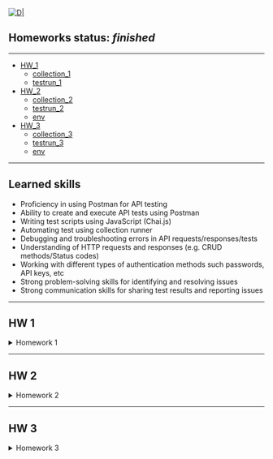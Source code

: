 [![D|](https://lentux-informatica.com/wp-content/uploads/2018/05/postman-logo.png)](https://www.postman.com/)
## __Homeworks status:__ _finished_
---
-  [HW_1](#hw_1)
    - [collection_1][hw1col_link]
    - [testrun_1][hw1test_link]
- [HW_2](#hw_2)
    - [collection_2][hw2col_link]
    - [testrun_2][hw2test_link]
    - [env][hw2env_link]
- [HW_3](#hw_3)
    - [collection_3][hw3col_link]
    - [testrun_3][hw3test_link]
    - [env][hw3env_link]
--- 

## Learned skills

-   Proficiency in using Postman for API testing 
-   Ability to create and execute API tests using Postman 
-   Writing test scripts using JavaScript (Chai.js)
-   Automating test using collection runner
-   Debugging and troubleshooting errors in API requests/responses/tests
-   Understanding of HTTP requests and responses (e.g. CRUD methods/Status codes)
-   Working with different types of authentication methods such passwords, API keys, etc
-   Strong problem-solving skills for identifying and resolving issues
-   Strong communication skills for sharing test results and reporting issues

---

## HW 1 <a name="hw_1"></a>

<details>
<summary>Homework 1</summary>

*Main task: Создать запросы в Postman.*
```javascript
Protocol: http
IP: **
Port: 5005
```

```javascript
EP_1
Method: GET
EndPoint: /get_method
    request url params: 
    name: str
    age: int
        response: 
        [   “Str”,
            “Str”]
```

```javascript
EP_2
Method: POST
EndPoint: /user_info_3
request form data: 
 name: str
 age: int
 salary: int

response: 
{'name': name,
          'age': age,
          'salary': salary,
          'family': {'children': [['Alex', 24], ['Kate', 12]],
                     'u_salary_1_5_year': salary * 4}}
```

```javascript
EP_3
Method: GET
EndPoint: /object_info_1
request url params: 
 name: str
 age: int
 weight: int

response: 
{'name': name,
          'age': age,
          'daily_food': weight * 0.012,
          'daily_sleep': weight * 2.5}
```

```javascript
EP_4
Method: GET
EndPoint: /object_info_2
request url params: 
 name: str
 age: int
 salary: int

response: 
{'start_qa_salary': salary,
          'qa_salary_after_6_months': salary * 2,
          'qa_salary_after_12_months': salary * 2.7,
          'qa_salary_after_1.5_year': salary * 3.3,
          'qa_salary_after_3.5_years': salary * 3.8,
          'person': {'u_name': [user_name, salary, age],
                     'u_age': age,
                     'u_salary_5_years': salary * 4.2}
          }
```

```javascript
EP_5
Method: GET
EndPoint: /object_info_3
request url params: 
 name: str
 age: int
 salary: int

response: 
{'name': name,
          'age': age,
          'salary': salary,
          'family': {'children': [['Alex', 24], ['Kate', 12]],
                     'pets': {'cat':{'name':'Sunny',
                                     'age': 3},
                              'dog':{'name':'Luky',
                                     'age': 4}},
                     'u_salary_1_5_year': salary * 4}
          }
```

```javascript
EP_6
Method: GET
EndPoint: /object_info_4
request url params: 
 name: str
 age: int
 salary: int

response: 
{'name': name,
          'age': int(age),
          'salary': [salary, str(salary * 2), str(salary * 3)]}
```

```javascript
EP_7
Method: POST
EndPoint: /user_info_2
request form data: 
 name: str
 age: int
 salary: int

response: 
{'start_qa_salary': salary,
          'qa_salary_after_6_months': salary * 2,
          'qa_salary_after_12_months': salary * 2.7,
          'qa_salary_after_1.5_year': salary * 3.3,
          'qa_salary_after_3.5_years': salary * 3.8,
          'person': {'u_name': [user_name, salary, age],
                     'u_age': age,
                     'u_salary_5_years': salary * 4.2}
          }
```
<details>
<summary>Screen_RunClc</summary>
[![D|](https://github.com/Foxive/Postman/tree/main/Postman.HW_1_RunClc.png?raw=true)]
</details>
</details>

---
## HW 2 <a name="hw_2"></a>

<details>
<summary>Homework 2</summary>

*Main tasks:* 
* Отправить запрос
* Проверить статус код (== 200)
* Проверить доп. параметры с помощью тестов

<details>
<summary>Screen_RunClc</summary>
[![D|](https://github.com/Foxive/Postman/tree/main/Postman.HW_2_RunClc.png?raw=true)]
</details>

<details>
<summary>Tasks</summary>
<details>
<summary>Task 1 (EP_1)</summary>

```javascript
{{url}}/first
1. Отправить запрос.
2. Статус код 200
3. Проверить, что в body приходит правильный string.
```

</details>
<details>
<summary>Task 2 (EP_2)</summary>

```javascript
{{url}}/user_info_3
1. Отправить запрос.
2. Статус код 200
3. Спарсить response body в json.
4. Проверить, что name в ответе равно name s request (name вбить руками.)
5. Проверить, что age в ответе равно age s request (age вбить руками.)
6. Проверить, что salary в ответе равно salary s request (salary вбить руками.)
7. Спарсить request.
8. Проверить, что name в ответе равно name s request (name забрать из request.)
9. Проверить, что age в ответе равно age s request (age забрать из request.)
10. Проверить, что salary в ответе равно salary s request (salary забрать из request.)
11. Вывести в консоль параметр family из response.
12. Проверить что u_salary_1_5_year в ответе равно salary*4 (salary забрать из request)
```

</details>
<details>
<summary>Task 3 (EP_3)</summary>

```javascript
{{url}}/object_info_3
1. Отправить запрос.
2. Статус код 200
3. Спарсить response body в json.
4. Спарсить request.
5. Проверить, что name в ответе равно name s request (name забрать из request.)
6. Проверить, что age в ответе равно age s request (age забрать из request.)
7. Проверить, что salary в ответе равно salary s request (salary забрать из request.)
8. Вывести в консоль параметр family из response.
9. Проверить, что у параметра dog есть параметры name.
10. Проверить, что у параметра dog есть параметры age.
11. Проверить, что параметр name имеет значение Luky.
12. Проверить, что параметр age имеет значение 4.
```

</details>
<details>
<summary>Task 4 (EP_4)</summary>

```javascript
{{url}}/object_info_4
1. Отправить запрос.
2. Статус код 200
3. Спарсить response body в json.
4. Спарсить request.
5. Проверить, что name в ответе равно name s request (name забрать из request.)
6. Проверить, что age в ответе равно age из request (age забрать из request.)
7. Вывести в консоль параметр salary из request.
8. Вывести в консоль параметр salary из response.
9. Вывести в консоль 0-й элемент параметра salary из response.
10. Вывести в консоль 1-й элемент параметра salary параметр salary из response.
11. Вывести в консоль 2-й элемент параметра salary параметр salary из response.
12. Проверить, что 0-й элемент параметра salary равен salary из request (salary забрать из request.)
13. Проверить, что 1-й элемент параметра salary равен salary*2 из request (salary забрать из request.)
14. Проверить, что 2-й элемент параметра salary равен salary*3 из request (salary забрать из request.)
15. Создать в окружении переменную name
16. Создать в окружении переменную age
17. Создать в окружении переменную salary
18. Передать в окружение переменную name
19. Передать в окружение переменную age
20. Передать в окружение переменную salary
21. Написать цикл который выведет в консоль по порядку элементы списка из параметра salary.
```

</details>
<details>
<summary>Task 5 (EP_5)</summary>

```javascript
{{url}}/user_info_2
1. Вставить параметр salary из окружения в request
2. Вставить параметр age из окружения в age
3. Вставить параметр name из окружения в name
4. Отправить запрос.
5. Статус код 200
6. Спарсить response body в json.
7. Спарсить request.
8. Проверить, что json response имеет параметр start_qa_salary
9. Проверить, что json response имеет параметр qa_salary_after_6_months
10. Проверить, что json response имеет параметр qa_salary_after_12_months
11. Проверить, что json response имеет параметр qa_salary_after_1.5_year
12. Проверить, что json response имеет параметр qa_salary_after_3.5_years
13. Проверить, что json response имеет параметр person
14. Проверить, что параметр start_qa_salary равен salary из request (salary забрать из request.)
15. Проверить, что параметр qa_salary_after_6_months равен salary*2 из request (salary забрать из request.)
16. Проверить, что параметр qa_salary_after_12_months равен salary*2.7 из request (salary забрать из request.)
17. Проверить, что параметр qa_salary_after_1.5_year равен salary*3.3 из request (salary забрать из request.)
18. Проверить, что параметр qa_salary_after_3.5_years равен salary*3.8 из request (salary забрать из request.)
19. Проверить, что в параметре person, 1-й элемент из u_name равен salary из request (salary забрать из request.)
20. Проверить, что что параметр u_age равен age из request (age забрать из request.)
21. Проверить, что параметр u_salary_5_years равен salary*4.2 из request (salary забрать из request.)
22. ***Написать цикл который выведет в консоль по порядку элементы списка из параметра person.
```

</details>
</details>


<details>
<summary>Code</summary>
<details>
<summary>Task 1 (EP_1)</summary>

```javascript
// Парсим ответ
var testBody = pm.response.text();
// 2. Статус код 200
pm.test("Status code is 200", function () {
    pm.response.to.have.status(200);
});
// 3. Проверить, что в body приходит правильный string.
pm.test("Body matches string", function () {
    pm.expect(pm.response.text()).to.include("This is the first responce from server!ss");
});
pm.test("Body is correct", function () {
    pm.response.to.have.body(testBody);
});
```

</details>
<details>
<summary>Task 2 (EP_2)</summary>

```javascript
// 2. Статус код 200
pm.test("Status code is 200", function () {
    pm.response.to.have.status(200);
});
// 3. Спарсить response body в json.
const responseJson = pm.response.json();
// 4. Проверить, что name в ответе равно name s request (name вбить руками.)
pm.test("Person is John", () => {
  pm.expect(responseJson.name).to.eql("John");
});
// 5. Проверить, что age в ответе равно age s request (age вбить руками.)
pm.test("Age is 25", () => {
  pm.expect(responseJson.age).to.eql+(25);
});
// 6. Проверить, что salary в ответе равно salary s request (salary вбить руками.)
pm.test("Salary is 1000", () => {
  pm.expect(responseJson.salary).to.eql(1000);
});
// 7. Спарсить request.
var requestdata = request.data;
// 8. Проверить, что name в ответе равно name s request (name забрать из request.)
pm.test("Person name is valid", () => {
  pm.expect(responseJson.name).to.eql(requestdata.name);
});
// 9. Проверить, что age в ответе равно age s request (age забрать из request.)
pm.test("Person age is valid", () => {
  pm.expect(responseJson.age).to.eql(requestdata.age);
});
// 10. Проверить, что salary в ответе равно salary s request (salary забрать из request.)
pm.test("Person salary is valid", () => {
  pm.expect(responseJson.salary).to.eql(+requestdata.salary);
});
// 11. Вывести в консоль параметр family из response.
console.log (responseJson.family)
// 12. Проверить что u_salary_1_5_year в ответе равно salary*4 (salary забрать из request)
pm.test("Server logic works out multiplication", () => {
  pm.expect(responseJson.family.u_salary_1_5_year).to.eql(requestdata.salary*4);
});
```
</details>
<details>
<summary>Task 3 (EP_3)</summary>

```javascript
// 2. Статус код 200
pm.test("Status code is 200", function () {
    pm.response.to.have.status(200);
});
// 3. Спарсить response body в json.
const responseJson = pm.response.json();
// 4. Спарсить request
var requestdata = pm.request.url.query.toObject();
// 5. Проверить, что name в ответе равно name s request (name забрать из request.)
pm.test("Person name is valid", () => {
  pm.expect(responseJson.name).to.eql(requestdata.name);
});
// 6. Проверить, что age в ответе равно age s request (age забрать из request.)
pm.test("Person age is valid", () => {
  pm.expect(responseJson.age).to.eql(requestdata.age);
});
// 7. Проверить, что salary в ответе равно salary s request (salary забрать из request.)
pm.test("Person salary is valid", () => {
  pm.expect(responseJson.salary).to.eql(+requestdata.salary);
});
// 8. Вывести в консоль параметр family из response.
console.log (responseJson.family)
// 9. Проверить, что у параметра dog есть параметры name.
pm.test("Dog name is valid", () => {
  pm.expect(responseJson.family.pets.dog).to.have.property("name");
});
// 10. Проверить, что у параметра dog есть параметры age.
pm.test("Dog age is valid", () => {
  pm.expect(responseJson.family.pets.dog).to.have.property("age");
});
// 11. Проверить, что параметр name имеет значение Luky.
pm.test("Dog name is Luky", () => {
  pm.expect(responseJson.family.pets.dog.name).to.eql("Luky")
});
// 12. Проверить, что параметр age имеет значение 4.
pm.test("Dog age is 4", () => {
  pm.expect(responseJson.family.pets.dog.age).to.eql(4)
});
```
</details>
<details>
<summary>Task 4 (EP_4)</summary>

```javascript
// 2. Статус код 200
pm.test("Status code is 200", function () {
    pm.response.to.have.status(200);
});
// 3. Спарсить response body в json.
const responseJson = pm.response.json();
// 4. Спарсить request
var requestdata = pm.request.url.query.toObject();
// 5. Проверить, что name в ответе равно name s request (name забрать из request.)
pm.test("Person name is valid", () => {
  pm.expect(responseJson.name).to.eql(requestdata.name);
});
// 6. Проверить, что age в ответе равно age s request (age забрать из request.)
pm.test("Person age is valid", () => {
  pm.expect(responseJson.age).to.eql(+requestdata.age);
});
// 7. Вывести в консоль параметр salary из request.
console.log(requestdata.salary)
// 8. Вывести в консоль параметр salary из response.
console.log(responseJson.salary)
// 9. Вывести в консоль 0-й элемент параметра salary из response.
console.log(responseJson.salary[0])
// 10. Вывести в консоль 1-й элемент параметра salary параметр salary из response.
console.log(responseJson.salary[1])
// 11. Вывести в консоль 2-й элемент параметра salary параметр salary из response.
console.log(responseJson.salary[2])
// 12. Проверить, что 0-й элемент параметра salary равен salary из request (salary забрать из request.)
pm.test("Server response equal request ", () => {
  pm.expect(responseJson.salary[0]).to.eql(+requestdata.salary);
});
// 13. Проверить, что 1-й элемент параметра salary равен salary*2 из request (salary забрать из request.)
pm.test("Server response equal request ", () => {
  pm.expect(+responseJson.salary[1]).to.eql(requestdata.salary*2);
});
// 14. Проверить, что 2-й элемент параметра salary равен salary*3 из request (salary забрать из request.)
pm.test("Server response equal request ", () => {
  pm.expect(+responseJson.salary[2]).to.eql(requestdata.salary*3);
});
// 15. Создать в окружении переменную name
pm.environment.set("name", " ");
// 16. Создать в окружении переменную age
pm.environment.set("age", " ");
// 17. Создать в окружении переменную salary
pm.environment.set("salary", " ");
// 18. Передать в окружение переменную name
pm.environment.set("name", requestdata.name);
// 19. Передать в окружение переменную age
pm.environment.set("age", requestdata.age);
// 20. Передать в окружение переменную salary
pm.environment.set("salary", requestdata.salary);
// // 21. Написать цикл который выведет в консоль по порядку элементы списка из параметра salary.
var arr = responseJson.salary
console.log ('asd')
arr.forEach(function(item, i, arr) {
    console.log ('Текущий элемент списка: ', i, ' имеет значение =', item)
})
```
</details>
<details>
<summary>Task 5 (EP_5)</summary>

```javascript
// 5. Статус код 200
pm.test("Status code is 200", function () {
    pm.response.to.have.status(200);
});
// 6. Спарсить response body в json.
const responseJson = pm.response.json();
// // 7. Спарсить request
var requestdata = request.data
console.log(requestdata)
// // 8. Проверить, что json response имеет параметр start_qa_salary
pm.test("Json response have property start_qa_salary", () => {
  pm.expect(responseJson).to.have.property("start_qa_salary")
});
// 9. Проверить, что json response имеет параметр qa_salary_after_6_months
pm.test("Json response have property qa_salary_after_6_months", () => {
  pm.expect(responseJson).to.have.property("qa_salary_after_6_months")
});
// 10. Проверить, что json response имеет параметр qa_salary_after_12_months
pm.test("Json response have property qa_salary_after_12_months", () => {
  pm.expect(responseJson).to.have.property("qa_salary_after_12_months")
});
// 11. Проверить, что json response имеет параметр qa_salary_after_1.5_year
pm.test("Json response have property qa_salary_after_1.5_year", () => {
  pm.expect(responseJson).to.have.property("qa_salary_after_1.5_year")
});
// 12. Проверить, что json response имеет параметр qa_salary_after_3.5_years
pm.test("Json response have property qa_salary_after_3.5_years", () => {
  pm.expect(responseJson).to.have.property("qa_salary_after_3.5_years")
});
// 13. Проверить, что json response имеет параметр person
pm.test("Json response have property person", () => {
  pm.expect(responseJson).to.have.property("person")
});
// 14. Проверить, что параметр start_qa_salary равен salary из request (salary забрать из request.)
pm.test("Param response start_qa_salary eql salary from request", () => {
    pm.expect(responseJson.start_qa_salary).to.eql(+requestdata.salary);
});
// 15. Проверить, что параметр qa_salary_after_6_months равен salary*2 из request (salary забрать из request.)
pm.test("Param response qa_salary_after_6_months eql salary*2 from request", () => {
    pm.expect(responseJson.qa_salary_after_6_month).to.eql+(requestdata.salary*2);
});
// 16. Проверить, что параметр qa_salary_after_12_months равен salary*2.7 из request (salary забрать из request.)
pm.test("Param response qa_salary_after_12_months eql salary*2 from request", () => {
    pm.expect(responseJson.qa_salary_after_12_month).to.eql+(requestdata.salary*2.7);
});
// 17. Проверить, что параметр qa_salary_after_1.5_year равен salary*3.3 из request (salary забрать из request.)
pm.test("Param response qa_salary_after_1.5_years eql salary*2 from request", () => {
    pm.expect(responseJson["qa_salary_after_1.5_years"]).to.eql+(requestdata.salary*3.3);
});
// 18. Проверить, что параметр qa_salary_after_3.5_years равен salary*3.8 из request (salary забрать из request.)
pm.test("Param response qa_salary_after_3.5_years eql salary*2 from request", () => {
    pm.expect(responseJson["qa_salary_after_3.5_years"]).to.eql+(requestdata.salary*3.8);
});
// 19. Проверить, что в параметре person, 1-й элемент из u_name равен salary из request (salary забрать из request.)
pm.test("1st element in param person from u_name = salary", () => {
    pm.expect(responseJson.person.u_name[1]).to.eql+(requestdata.salary);
});
// 20. Проверить, что что параметр u_age равен age из request (age забрать из request.)
pm.test("Param age from u_name = age", () => {
    pm.expect(responseJson.person.u_name[2]).to.eql+(requestdata.age);
});
// 21. Проверить, что параметр u_salary_5_years равен salary*4.2 из request (salary забрать из request.)
pm.test("Param u_salary_5_years", () => {
    pm.expect(responseJson.person.u_salary_5_years).to.eql+(requestdata.salary*4.2);
});
// 22. ***Написать цикл который выведет в консоль по порядку элементы списка из параметра person.
for (i in responseJson.person) {
 console.log('Element: ', responseJson.person[i]);
}
```

</details>
</details>
</details>

---

## HW 3 <a name="hw_3"></a>
<details>
<summary>Homework 3</summary>


*Main tasks:* 
*  Отправить запрос
*  Получить токен
*  Проверить доп. параметры с помощью тестов


<details>
<summary>Screen_RunClc</summary>

[![D|](https://github.com/Foxive/Postman/tree/main/Postman.HW_3_RunClc.png?raw=true)]

</details>

<details>
<summary>Tasks</summary>
<details>
<summary>Task 1 (EP_1)</summary>

```javascript
POST
{{url}}/login
login : str (кроме /)
password : str
Приходящий токен необходимо передать во все остальные запросы.
```

</details>
<details>
<summary>Task 2 (EP_2)</summary>

```javascript
{{url}}/user_info
    req. (RAW JSON)
    POST
    age: int
    salary: int
    name: str
    auth_token
    resp.
    {'start_qa_salary':salary,
    'qa_salary_after_6_months': salary * 2,
    'qa_salary_after_12_months': salary * 2.9,
    'person': {'u_name':[user_name, salary, age],
                                'u_age':age,
                                'u_salary_1.5_year': salary * 4}
                                }
Тесты:
1) Статус код 200
2) Проверка структуры json в ответе.
3) В ответе указаны коэффициенты умножения salary, напишите тесты по проверке правильности результата перемножения на коэффициент.
4) Достать значение из поля 'u_salary_1.5_year' и передать в поле salary запроса {{url}}/get_test_user

```
</details>
<details>
<summary>Task 3 (EP_3)</summary>

```javascript
{{url}}/new_data
    req.
    POST
    age: int
    salary: int
    name: str
    auth_token
    Resp.
    {'name':name,
    'age': int(age),
    'salary': [salary, str(salary*2), str(salary*3)]}
Тесты:
1) Статус код 200
2) Проверка структуры json в ответе.
3) В ответе указаны коэффициенты умножения salary, напишите тесты по проверке правильности результата перемножения на коэффициент.
4) проверить, что 2-й элемент массива salary больше 1-го и 0-го

```
</details>
<details>
<summary>Task 4 (EP_4)</summary>

```javascript
 {{url}}/test_pet_info    
    req.
    POST
    age: int
    weight: int
    name: str
    auth_token
    Resp.  
    {'name': name,
    'age': age,
    'daily_food':weight * 0.012,
    'daily_sleep': weight * 2.5}
Тесты:
1) Статус код 200
2) Проверка структуры json в ответе.
3) В ответе указаны коэффициенты умножения weight, напишите тесты по проверке правильности результата перемножения на коэффициент.
```
</details>
<details>
<summary>Task 5 (EP_5)</summary>

```javascript
{{url}}/get_test_user
    req.
    POST
    age: int
    salary: int
    name: str
    auth_token

    Resp.
    {'name': name,
    'age':age,
    'salary': salary,
    'family':{'children':[['Alex', 24],['Kate', 12]],
    'u_salary_1.5_year': salary * 4}
    }
Тесты:
1) Статус код 200
2) Проверка структуры json в ответе.
3) Проверить что занчение поля name = значению переменной name из окружения
4) Проверить что занчение поля age в ответе соответсвует отправленному в запросе значению поля age
```

</details>
<details>
<summary>Task 6 (EP_6)</summary>

```javascript
{{url_alt}}/currency
    req.
    POST
    auth_token
    Resp. Передаётся список массив объектов.
    [
    {"Cur_Abbreviation": str,
    "Cur_ID": int,
    "Cur_Name": str
    }
    …
    {"Cur_Abbreviation": str,
    "Cur_ID": int,
    "Cur_Name": str
    }]
Тесты:
1) Можете взять любой объект из присланного списка, используйте js random.
В объекте возьмите Cur_ID и передать через окружение в следующий запрос.
```

</details>
<details>
<summary>Task 7 (EP_7)</summary>

```javascript
{{url_alt}}/curr_byn
    req.
    POST
    auth_token
    curr_code: int
    Resp.
    {
        "Cur_Abbreviation": str
        "Cur_ID": int,
        "Cur_Name": str,
        "Cur_OfficialRate": float,
        "Cur_Scale": int,
        "Date": str
}
Тесты:
1) Статус код 200
2) Проверка структуры json в ответе.
```

</details>
<details>
<summary>Task 7** (EP_7(js)</summary>

```javascript
1) получить список валют
2) итерировать список валют
3) в каждой итерации отправлять запрос на сервер для получения курса каждой валюты
4) если возвращается 500 код, переходим к следующей итреации
5) если получаем 200 код, проверяем response json на наличие поля "Cur_OfficialRate"
6) если поле есть, пишем в консоль инфу про фалюту в виде response
{
    "Cur_Abbreviation": str
    "Cur_ID": int,
    "Cur_Name": str,
    "Cur_OfficialRate": float,
    "Cur_Scale": int,
    "Date": str
}
7) переходим к следующей итерации
```
</details>
</details>

<details>
<summary> Code </summary>
<details>
<summary>Task 1 (EP_1)</summary>

```javascript
pm.test("Status code is 200", function () {
    pm.response.to.have.status(200);
});
// parse token from response
let token = pm.response.json().token
// set token_env var
pm.environment.set("token", token);
```

</details>
<details>
<summary>Task 2 (EP_2)</summary>

```javascript
// 1) Статус код 200
pm.test("Status code is 200", function () {
    pm.response.to.have.status(200);
});
// 2) Проверка структуры json в ответе.
let request_raw = JSON.parse(pm.request.body.raw)
let schema = {
    "type": "object",
    "required": [
        "person",
        "qa_salary_after_12_months",
        "qa_salary_after_6_months",
        "start_qa_salary"
    ],
    "properties": {
        "person": {
            "type": "object",
            "required" : [
                "u_age",
                "u_name",
                "u_salary_1_5_year"
            ],
            "properties":{
                "u_age": {"type" : "integer"},
                "u_name": {"type": "array"},
                "u_salary_1_5_year": {"type": "integer"},
                "u_salary": {"type": "integer"
                }
            }
        },
        "qa_salary_after_12_months": {"type": "number"},
        "qa_salary_after_6_months": {"type": "integer"},
        "start_qa_salary": {"type": "integer"}
    }
}
pm.test("Scheme is correct", function () {
    pm.response.to.have.jsonSchema(schema)
});
// 3) В ответе указаны коэффициенты умножения salary, напишите тесты по проверке правильности результата перемножения на коэффициент.
let respJson = pm.response.json()
pm.test("Server logic (multiplication factor) works ", function () {
        pm.expect(respJson.person.u_salary_1_5_year).to.eql(request_raw.salary*4),
        pm.expect(respJson.start_qa_salary).to.eql(request_raw.salary),
        pm.expect(respJson.qa_salary_after_12_months).to.eql(request_raw.salary*2.9),
        pm.expect(respJson.qa_salary_after_6_months).to.eql(request_raw.salary*2)
});
// 4) Достать значение из поля 'u_salary_1.5_year' и передать в поле salary запроса {{url}}/get_test_user
pm.environment.set("salary_get_test_user", respJson.person.u_salary_1_5_year);
```
</details>
<details>
<summary>Task 3 (EP_3)</summary>

```javascript
// 1) Статус код 200
pm.test("Status code is 200", function () {
    pm.response.to.have.status(200);
});
// 2) Проверка структуры json в ответе.
let schema = {
    "type": "object",
    "requred": [
        "age",
        "name",
        "salary"
    ],
    "properties": {
        "age" : {"type": "integer"},
        "name" : {"type": "string"},
        "salary" : {"type": "array"},
    }
}
pm.test("Scheme is correct", function () {
    pm.response.to.have.jsonSchema(schema)
});
// 3) В ответе указаны коэффициенты умножения salary, напишите тесты по проверке правильности результата перемножения на коэффициент.
let respJson = pm.response.json()
let request_raw = pm.request.body.formdata.get("salary")
pm.test("Server logic (multiplication factor) works ", function () {
        pm.expect(respJson.salary[0]).to.eql+(request_raw.salary),
        pm.expect(respJson.salary[1]).to.eql+(request_raw.salary*2),
        pm.expect(respJson.salary[2]).to.eql+(request_raw.salary*3)
});
// 4) проверить, что 2-й элемент массива salary больше 1-го и 0-го
pm.test("2nd array element > 1 and 0 ", function () {
        pm.expect(respJson.salary[2]).to.gt+(respJson.salary[0])
        pm.expect(+respJson.salary[2]).to.be.above(+respJson.salary[1])
});
```
</details>
<details>
<summary>Task 4 (EP_4)</summary>

```javascript
// 1) Статус код 200
pm.test("Status code is 200", function () {
    pm.response.to.have.status(200);
});
// 2) Проверка структуры json в ответе.
let schema = {
    "type": "object",
    "requred": [
        "age",
        "name",
        "daily_food",
        "daily_sleep"
    ],
    "properties": {
        "age" : {"type": "integer"},
        "name" : {"type": "string"},
        "daily_food" : {"type": "number"},
        "daily_sleep" : {"type": "number"},
    }
}
pm.test("Scheme is correct", function () {
    pm.response.to.have.jsonSchema(schema)
});
// 3) В ответе указаны коэффициенты умножения weight, напишите тесты по проверке правильности результата перемножения на коэффициент.
let respJson = pm.response.json()
let request_raw = pm.request.body.formdata.get("weight")
pm.test("Server logic (multiplication weight factor) works ", function () {
        pm.expect(respJson.daily_food).to.eql(request_raw*0.012),
        pm.expect(respJson.daily_sleep).to.eql(request_raw*2.5)
});
```
</details>
<details>
<summary>Task 5 (EP_5)</summary>

```javascript
// 1) Статус код 200
pm.test("Status code is 200", function () {
    pm.response.to.have.status(200);
});
// 2) Проверка структуры json в ответе.
let schema = {
    "type": "object",
    "requred": [
        "age",
        "family",
        "name",
        "salary"
    ],
    "properties": {
        "age" : {"type": "string"},
        "family" : {"type": "object", "required": ["children", "u_salary_1_5_year" ], "properties": { "children" : { "type": "array"}, "u_salary_1_5_year" : {"type" : "integer"}}},
        "name" : {"type": "string"},
        "salary" : {"type": "integer"},
    }
}
pm.test("Scheme is correct", function () {
    pm.response.to.have.jsonSchema(schema)
});
// 3) Проверить что занчение поля name = значению переменной name из окружения
let respJson = pm.response.json()
// let request_raw = pm.request.body.formdata.get("weight")
pm.environment.set("name", "John");
pm.test("Resp name = var name from env ", function () {
        pm.expect(respJson.name).to.eql(pm.environment.get("name"))
});
// 4) Проверить что занчение поля age в ответе соответсвует отправленному в запросе значению поля age
pm.environment.set("age", 25);
pm.test("Resp age = var age from env ", function () {
        pm.expect(respJson.age).to.eql+(pm.environment.get("age"))
});
```

</details>
<details>
<summary>Task 6 (EP_6)</summary>

```javascript
function getRandomInt(max) {
  return Math.floor(Math.random() * max);
}
var random_num = getRandomInt(118)
// 1) Можете взять любой объект из присланного списка, используйте js random.
// В объекте возьмите Cur_ID и передать через окружение в следующий запрос.
//команда для отладки
// console.log(random_num)
// парсим ответ
let request_info = pm.response.json()
// забираем из ответа нужный рандомный айди
let Info_from_curr = request_info[random_num].Cur_ID
pm.environment.set("Cur_ID", Info_from_curr);
```

</details>
<details>
<summary>Task 7 (EP_7)</summary>

```javascript
// 1) Статус код 200
pm.test("Status code is 200", function () {
    pm.response.to.have.status(200);
});
// 2) Проверка структуры json в ответе.
let scheme = {
    "type": "object",
    "required": [ "Cur_Abbreviation", "Cur_ID", "Cur_Name", "Cur_OfficialRate", "Cur_Scale", "Date"],
    "properties": { "Cur_Abbreviation": {"type" : "string"}, "Cur_ID":{"type":"integer"}, "Cur_Name":{"type":"string"}, "Cur_OfficialRate":{"type":"number"}, "Cur_Scale":{"type":"integer"}, "Date":{"type": "string", "format": "date"}
    }
}
pm.test("Response json scheme is ok", function () {
    pm.response.to.have.jsonSchema(scheme)
});
```

</details>
<details>
<summary>Task 7** (EP_7(js)</summary>

```javascript
// 1) получить список валют
// 2) итерировать список валют
// 3) в каждой итерации отправлять запрос на сервер для получения курса каждой валюты
// 4) если возвращается 500 код, переходим к следующей итреации
// 5) если получаем 200 код, проверяем response json на наличие поля "Cur_OfficialRate"
// 6) если поле есть, пишем в консоль инфу про фалюту в виде response
// {
//     "Cur_Abbreviation": str
//     "Cur_ID": int,
//     "Cur_Name": str,
//     "Cur_OfficialRate": float,
//     "Cur_Scale": int,
//     "Date": str
// }
// 7) переходим к следующей итерации
var info = pm.response.json()
let data1 = info.length
for (var index = 0; index < data1; index++){
    var new_id = info[index].Cur_ID
    var connection = {
    url: pm.environment.get("url_alt")+'/curr_byn',
    method: 'POST',
    header: {'Postman-Token': '23a390b7-9bb2-4ddb-8715-b9d3240a49bd', 
            'Content-Type':'multipart/form-data boundary=--------------------------924870078785244570813508', 
            'Content-Length':'278'}, 
    body: {
        mode: 'formdata',
        formdata: [ {'key': 'auth_token', 'value': 123},
                    {'key': 'curr_code', 'value': new_id}
                 ]
        }
};
     pm.sendRequest(connection, function (err, res) {
                if(res.code == 200){
                var jsonData = res.json();
                    if(pm.expect(jsonData).to.have.any.keys("Cur_OfficialRate")){
                    console.log(jsonData);}
                }})}
```

</details>
</details>





[//]: # (Reference links)
[hw1test_link]: <https://github.com/Foxive/Postman/tree/main/Postman.HW_1.postman_test_run.json>
[hw1col_link]: <https://github.com/Foxive/Postman/tree/main/Postman.HW_1.postman_collection.json>
[hw2test_link]: <https://github.com/Foxive/Postman/tree/main/Postman.HW_2.postman_test_run.json>
[hw2col_link]: <https://github.com/Foxive/Postman/tree/main/Postman.HW_2.postman_collection.json>
[hw2env_link]: <https://github.com/Foxive/Postman/tree/main/HW_2.postman_environment.json>
[hw3col_link]: <https://github.com/Foxive/Postman/tree/main/Postman.HW_3.postman_collection.json>
[hw3test_link]: <https://github.com/Foxive/Postman/tree/main/Postman.HW_3.postman_test_run.json>
[hw3env_link]: <https://github.com/Foxive/Postman/tree/main/HW_3.postman_environment.json>
